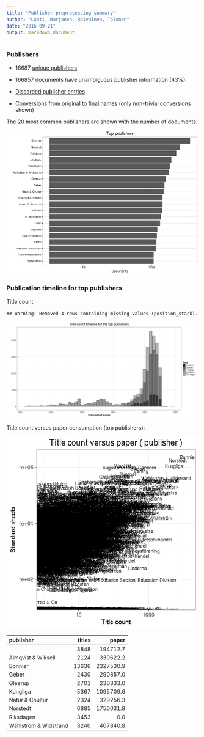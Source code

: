 ```yaml
---
title: "Publisher preprocessing summary"
author: "Lahti, Marjanen, Roivainen, Tolonen"
date: "2016-09-21"
output: markdown_document
---
```



### Publishers

 * 16687 [unique publishers](output.tables/publisher_accepted.csv)

 * 166857 documents have unambiguous publisher information (43%). 

 * [Discarded publisher entries](output.tables/publisher_discarded.csv)

 * [Conversions from original to final names](output.tables/publisher_conversion_nontrivial.csv) (only non-trivial conversions shown)


The 20 most common publishers are shown with the number of documents. 

![plot of chunk summarypublisher2](figure/summarypublisher2-1.png)

### Publication timeline for top publishers

Title count


```
## Warning: Removed 4 rows containing missing values (position_stack).
```

![plot of chunk summaryTop10pubtimeline](figure/summaryTop10pubtimeline-1.png)



Title count versus paper consumption (top publishers):

![plot of chunk publishertitlespapers](figure/publishertitlespapers-1.png)

|publisher             | titles|     paper|
|:---------------------|------:|---------:|
|<Author>              |   3848|  194712.7|
|Almqvist & Wiksell    |   2124|  330622.2|
|Bonnier               |  13636| 2327530.9|
|Geber                 |   2430|  290857.0|
|Gleerup               |   2701|  230833.0|
|Kungliga              |   5367| 1095709.6|
|Natur & Coultur       |   2324|  329256.3|
|Norstedt              |   6885| 1750031.8|
|Riksdagen             |   3453|       0.0|
|Wahlström & Widstrand |   3240|  407840.8|


